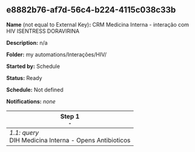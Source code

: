 ## e8882b76-af7d-56c4-b224-4115c038c33b

**Name** (not equal to External Key)**:** CRM Medicina Interna - interação com  HIV ISENTRESS DORAVIRINA

**Description:** n/a

**Folder:** my automations/Interações/HIV/

**Started by:** Schedule

**Status:** Ready

**Schedule:** Not defined

**Notifications:** _none_


| Step 1<br>_<small>-</small>_ |
| --- |
| _1.1: query_<br>DIH Medicina Interna - Opens Antibioticos |
